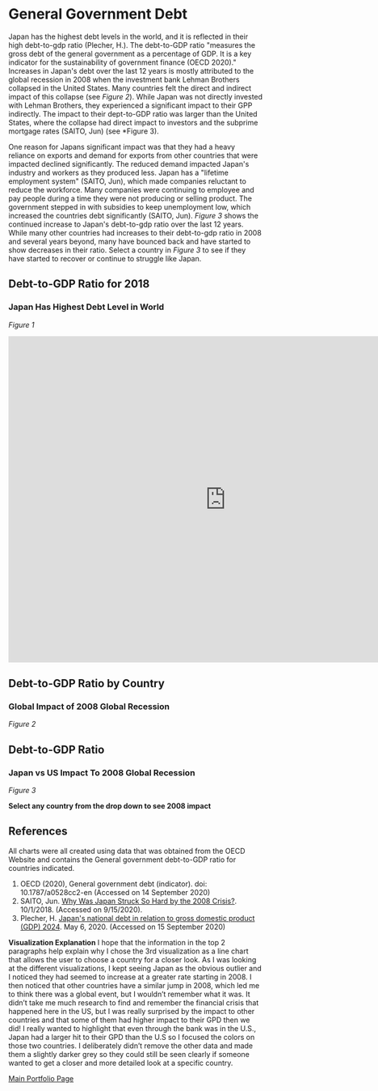 # General Government Debt
Japan has the highest debt levels in the world, and it is reflected in their high debt-to-gdp ratio (Plecher, H.).  The debt-to-GDP ratio "measures the gross debt of the general government as a percentage of GDP.  It is a key indicator for the sustainability of government finance (OECD 2020)."  Increases in Japan's debt over the last 12 years is mostly attributed to the global recession in 2008 when the investment bank Lehman Brothers collapsed in the United States.  Many countries felt the direct and indirect impact of this collapse (see *Figure 2*).  While Japan was not directly invested with Lehman Brothers, they experienced a significant impact to their GPP indirectly. The impact to their dept-to-GDP ratio was larger than the United States, where the collapse had direct impact to investors and the subprime mortgage rates (SAITO, Jun) (see *Figure 3).   

One reason for Japans significant impact was that they had a heavy reliance on exports and demand for exports from other countries that were impacted declined significantly.  The reduced demand impacted Japan's industry and workers as they produced less.  Japan has a "lifetime employment system" (SAITO, Jun), which made companies reluctant to reduce the workforce.  Many companies were continuing to employee and pay people during a time they were not producing or selling product.  The government stepped in with subsidies to keep unemployment low, which increased the countries debt significantly (SAITO, Jun).  *Figure 3* shows the continued increase to Japan's debt-to-gdp ratio over the last 12 years.  While many other countries had increases to their debt-to-gdp ratio in 2008 and several years beyond, many have bounced back and have started to show decreases in their ratio.  Select a country in *Figure 3* to see if they have started to recover or continue to struggle like Japan. 

## Debt-to-GDP Ratio for 2018
### Japan Has Highest Debt Level in World
*Figure 1*

<iframe src="https://data.oecd.org/chart/65EJ" width="860" height="645" style="border: 0" mozallowfullscreen="true" webkitallowfullscreen="true" allowfullscreen="true"><a href="https://data.oecd.org/chart/65EJ" target="_blank">OECD Chart: General government debt, Total, % of GDP, Annual, 2018</a></iframe>


## Debt-to-GDP Ratio by Country
### Global Impact of 2008 Global Recession
*Figure 2*

<div class="flourish-embed flourish-chart" data-src="visualisation/3729212" data-url="https://flo.uri.sh/visualisation/3729212/embed" aria-label=""><script src="https://public.flourish.studio/resources/embed.js"></script></div>


## Debt-to-GDP Ratio 
### Japan vs US Impact To 2008 Global Recession
*Figure 3*

**Select any country from the drop down to see 2008 impact** 
<div class="flourish-embed flourish-scatter" data-src="visualisation/3730058" data-url="https://flo.uri.sh/visualisation/3730058/embed" aria-label=""><script src="https://public.flourish.studio/resources/embed.js"></script></div>


## References
All charts were all created using data that was obtained from the OECD Website and contains the General government debt-to-GDP ratio for countries indicated.

1. OECD (2020), General government debt (indicator). doi: 10.1787/a0528cc2-en (Accessed on 14 September 2020)
2. SAITO, Jun. [Why Was Japan Struck So Hard by the 2008 Crisis?](https://www.jcer.or.jp/english/why-was-japan-struck-so-hard-by-the-2008-crisis). 10/1/2018. (Accessed on 9/15/2020).
3. Plecher, H. [Japan's national debt in relation to gross domestic product (GDP) 2024](https://www.statista.com/statistics/267226/japans-national-debt-in-relation-to-gross-domestic-product-gdp/#:~:text=In%202017%2C%20the%20national%20debt,of%20the%20gross%20domestic%20product.&text=Japan's%20national%20debt%20ranks%20first,been%20in%20the%20spotlight%20recently.). May 6, 2020.  (Accessed on 15 September 2020)

**Visualization Explanation**
I hope that the information in the top 2 paragraphs help explain why I chose the 3rd visualization as a line chart that allows the user to choose a country for a closer look.  As I was looking at the different visualizations, I kept seeing Japan as the obvious outlier and I noticed they had seemed to increase at a greater rate starting in 2008.  I then noticed that other countries have a similar jump in 2008, which led me to think there was a global event, but I wouldn’t remember what it was.  It didn’t take me much research to find and remember the financial crisis that happened here in the US, but I was really surprised by the impact to other countries and that some of them had higher impact to their GPD then we did!  I really wanted to highlight that even through the bank was in the U.S., Japan had a larger hit to their GPD than the U.S so I focused the colors on those two countries.  I deliberately didn’t remove the other data and made them a slightly darker grey so they could still be seen clearly if someone wanted to get a closer and more detailed look at a specific country.  


 [Main Portfolio Page](/README.md)
